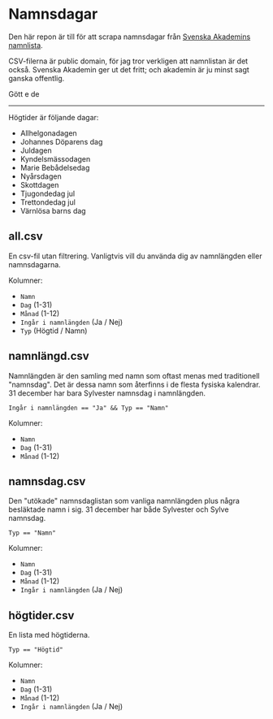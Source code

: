 # Namnsdagar

Den här repon är till för att scrapa namnsdagar från [Svenska Akademins namnlista](https://www.svenskaakademien.se/svenska-akademien/almanackan/akademialmanackan/namnlista).

CSV-filerna är public domain, för jag tror verkligen att namnlistan är det också. Svenska Akademin ger ut det fritt;
och akademin är ju minst sagt ganska offentlig.

Gött e de

---------------------------

Högtider är följande dagar:

- Allhelgonadagen
- Johannes Döparens dag
- Juldagen
- Kyndelsmässodagen
- Marie Bebådelsedag
- Nyårsdagen
- Skottdagen
- Tjugondedag jul
- Trettondedag jul
- Värnlösa barns dag

## all.csv

En csv-fil utan filtrering. Vanligtvis vill du använda dig av namnlängden eller namnsdagarna.

Kolumner:

- `Namn`
- `Dag` (1-31)
- `Månad` (1-12)
- `Ingår i namnlängden` (Ja / Nej)
- `Typ` (Högtid / Namn)

## namnlängd.csv

Namnlängden är den samling med namn som oftast menas med traditionell "namnsdag".
Det är dessa namn som återfinns i de flesta fysiska kalendrar. 31 december har bara
Sylvester namnsdag i namnlängden.

`Ingår i namnlängden == "Ja" && Typ == "Namn"`

Kolumner:

- `Namn`
- `Dag` (1-31)
- `Månad` (1-12)

## namnsdag.csv

Den "utökade" namnsdaglistan som vanliga namnlängden plus några besläktade namn i sig.
31 december har både Sylvester och Sylve namnsdag.

`Typ == "Namn"`

Kolumner:

- `Namn`
- `Dag` (1-31)
- `Månad` (1-12)
- `Ingår i namnlängden` (Ja / Nej)

## högtider.csv

En lista med högtiderna. 

`Typ == "Högtid"`

Kolumner:

- `Namn`
- `Dag` (1-31)
- `Månad` (1-12)
- `Ingår i namnlängden` (Ja / Nej)
